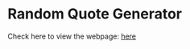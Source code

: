 # Random Quote Generator
Check here to view the webpage: [here](https://evawf.github.io/quote-generator/)